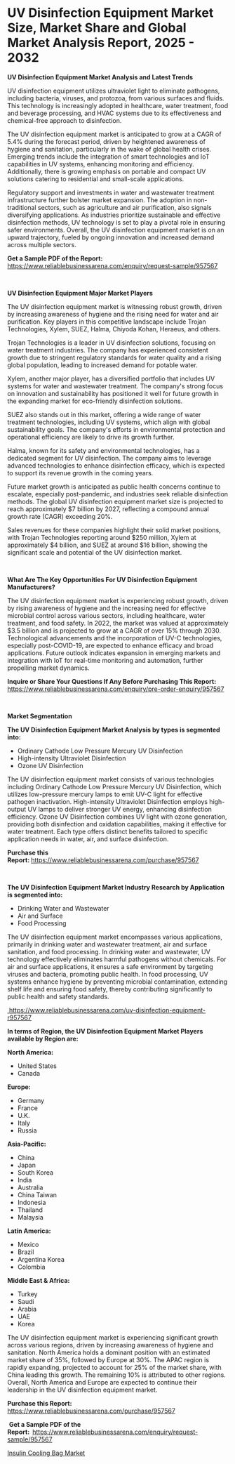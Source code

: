 <p><h1>UV Disinfection Equipment Market Size, Market Share and Global Market Analysis Report, 2025 - 2032</h1></p><p><strong>UV Disinfection Equipment Market Analysis and Latest Trends</strong></p>
<p><p>UV disinfection equipment utilizes ultraviolet light to eliminate pathogens, including bacteria, viruses, and protozoa, from various surfaces and fluids. This technology is increasingly adopted in healthcare, water treatment, food and beverage processing, and HVAC systems due to its effectiveness and chemical-free approach to disinfection.</p><p>The UV disinfection equipment market is anticipated to grow at a CAGR of 5.4% during the forecast period, driven by heightened awareness of hygiene and sanitation, particularly in the wake of global health crises. Emerging trends include the integration of smart technologies and IoT capabilities in UV systems, enhancing monitoring and efficiency. Additionally, there is growing emphasis on portable and compact UV solutions catering to residential and small-scale applications.</p><p>Regulatory support and investments in water and wastewater treatment infrastructure further bolster market expansion. The adoption in non-traditional sectors, such as agriculture and air purification, also signals diversifying applications. As industries prioritize sustainable and effective disinfection methods, UV technology is set to play a pivotal role in ensuring safer environments. Overall, the UV disinfection equipment market is on an upward trajectory, fueled by ongoing innovation and increased demand across multiple sectors.</p></p>
<p><strong>Get a Sample PDF of the Report:&nbsp;</strong> <a href="https://www.reliablebusinessarena.com/enquiry/request-sample/957567?utm_campaign=3076&utm_medium=2&utm_source=Github&utm_content=ia&utm_term=03032025&utm_id=uv-disinfection-equipment">https://www.reliablebusinessarena.com/enquiry/request-sample/957567</a></p>
<p>&nbsp;</p>
<p><strong>UV Disinfection Equipment Major Market Players</strong></p>
<p><p>The UV disinfection equipment market is witnessing robust growth, driven by increasing awareness of hygiene and the rising need for water and air purification. Key players in this competitive landscape include Trojan Technologies, Xylem, SUEZ, Halma, Chiyoda Kohan, Heraeus, and others.</p><p>Trojan Technologies is a leader in UV disinfection solutions, focusing on water treatment industries. The company has experienced consistent growth due to stringent regulatory standards for water quality and a rising global population, leading to increased demand for potable water.</p><p>Xylem, another major player, has a diversified portfolio that includes UV systems for water and wastewater treatment. The company's strong focus on innovation and sustainability has positioned it well for future growth in the expanding market for eco-friendly disinfection solutions.</p><p>SUEZ also stands out in this market, offering a wide range of water treatment technologies, including UV systems, which align with global sustainability goals. The company's efforts in environmental protection and operational efficiency are likely to drive its growth further.</p><p>Halma, known for its safety and environmental technologies, has a dedicated segment for UV disinfection. The company aims to leverage advanced technologies to enhance disinfection efficacy, which is expected to support its revenue growth in the coming years.</p><p>Future market growth is anticipated as public health concerns continue to escalate, especially post-pandemic, and industries seek reliable disinfection methods. The global UV disinfection equipment market size is projected to reach approximately $7 billion by 2027, reflecting a compound annual growth rate (CAGR) exceeding 20%.</p><p>Sales revenues for these companies highlight their solid market positions, with Trojan Technologies reporting around $250 million, Xylem at approximately $4 billion, and SUEZ at around $16 billion, showing the significant scale and potential of the UV disinfection market.</p></p>
<p>&nbsp;</p>
<p><strong>What Are The Key Opportunities For UV Disinfection Equipment Manufacturers?</strong></p>
<p><p>The UV disinfection equipment market is experiencing robust growth, driven by rising awareness of hygiene and the increasing need for effective microbial control across various sectors, including healthcare, water treatment, and food safety. In 2022, the market was valued at approximately $3.5 billion and is projected to grow at a CAGR of over 15% through 2030. Technological advancements and the incorporation of UV-C technologies, especially post-COVID-19, are expected to enhance efficacy and broad applications. Future outlook indicates expansion in emerging markets and integration with IoT for real-time monitoring and automation, further propelling market dynamics.</p></p>
<p><strong>Inquire or Share Your Questions If Any Before Purchasing This Report:</strong> <a href="https://www.reliablebusinessarena.com/enquiry/pre-order-enquiry/957567?utm_campaign=3076&utm_medium=2&utm_source=Github&utm_content=ia&utm_term=03032025&utm_id=uv-disinfection-equipment">https://www.reliablebusinessarena.com/enquiry/pre-order-enquiry/957567</a></p>
<p>&nbsp;</p>
<p><strong>Market Segmentation</strong></p>
<p><strong>The UV Disinfection Equipment Market Analysis by types is segmented into:</strong></p>
<p><ul><li>Ordinary Cathode Low Pressure Mercury UV Disinfection</li><li>High-intensity Ultraviolet Disinfection</li><li>Ozone UV Disinfection</li></ul></p>
<p><p>The UV disinfection equipment market consists of various technologies including Ordinary Cathode Low Pressure Mercury UV Disinfection, which utilizes low-pressure mercury lamps to emit UV-C light for effective pathogen inactivation. High-intensity Ultraviolet Disinfection employs high-output UV lamps to deliver stronger UV energy, enhancing disinfection efficiency. Ozone UV Disinfection combines UV light with ozone generation, providing both disinfection and oxidation capabilities, making it effective for water treatment. Each type offers distinct benefits tailored to specific application needs in water, air, and surface disinfection.</p></p>
<p><strong>Purchase this Report:&nbsp;</strong><a href="https://www.reliablebusinessarena.com/purchase/957567?utm_campaign=3076&utm_medium=2&utm_source=Github&utm_content=ia&utm_term=03032025&utm_id=uv-disinfection-equipment">https://www.reliablebusinessarena.com/purchase/957567</a></p>
<p>&nbsp;</p>
<p><strong>The UV Disinfection Equipment Market Industry Research by Application is segmented into:</strong></p>
<p><ul><li>Drinking Water and Wastewater</li><li>Air and Surface</li><li>Food Processing</li></ul></p>
<p><p>The UV disinfection equipment market encompasses various applications, primarily in drinking water and wastewater treatment, air and surface sanitation, and food processing. In drinking water and wastewater, UV technology effectively eliminates harmful pathogens without chemicals. For air and surface applications, it ensures a safe environment by targeting viruses and bacteria, promoting public health. In food processing, UV systems enhance hygiene by preventing microbial contamination, extending shelf life and ensuring food safety, thereby contributing significantly to public health and safety standards.</p></p>
<p><a href="https://www.reliablebusinessarena.com/uv-disinfection-equipment-r957567?utm_campaign=3076&utm_medium=2&utm_source=Github&utm_content=ia&utm_term=03032025&utm_id=uv-disinfection-equipment">&nbsp;https://www.reliablebusinessarena.com/uv-disinfection-equipment-r957567</a></p>
<p><strong>In terms of Region, the UV Disinfection Equipment Market Players available by Region are:</strong></p>
<p>
    <p> <strong> North America: </strong>
        <ul>
            <li>United States</li>
            <li>Canada</li>
        </ul>
        </p> 
    <p> <strong> Europe: </strong>
        <ul>
            <li>Germany</li>
            <li>France</li>
            <li>U.K.</li>
            <li>Italy</li>
            <li>Russia</li>
        </ul>
        </p> 
    <p> <strong> Asia-Pacific: </strong>
        <ul>
            <li>China</li>
            <li>Japan</li>
            <li>South Korea</li>
            <li>India</li>
            <li>Australia</li>
            <li>China Taiwan</li>
            <li>Indonesia</li>
            <li>Thailand</li>
            <li>Malaysia</li>
        </ul>
        </p> 
    <p> <strong> Latin America: </strong>
        <ul>
            <li>Mexico</li>
            <li>Brazil</li>
            <li>Argentina Korea</li>
            <li>Colombia</li>
        </ul>
        </p> 
    <p> <strong> Middle East & Africa: </strong>
        <ul>
            <li>Turkey</li>
            <li>Saudi</li>
            <li>Arabia</li>
            <li>UAE</li>
            <li>Korea</li>
        </ul>
    </p>
    </p>
<p><p>The UV disinfection equipment market is experiencing significant growth across various regions, driven by increasing awareness of hygiene and sanitation. North America holds a dominant position with an estimated market share of 35%, followed by Europe at 30%. The APAC region is rapidly expanding, projected to account for 25% of the market share, with China leading this growth. The remaining 10% is attributed to other regions. Overall, North America and Europe are expected to continue their leadership in the UV disinfection equipment market.</p></p>
<p><strong>Purchase this Report: </strong><a href="https://www.reliablebusinessarena.com/purchase/957567?utm_campaign=3076&utm_medium=2&utm_source=Github&utm_content=ia&utm_term=03032025&utm_id=uv-disinfection-equipment">https://www.reliablebusinessarena.com/purchase/957567</a></p>
<p>&nbsp;<strong>Get a Sample PDF of the Report:&nbsp;&nbsp;</strong><a href="https://www.reliablebusinessarena.com/enquiry/request-sample/957567?utm_campaign=3076&utm_medium=2&utm_source=Github&utm_content=ia&utm_term=03032025&utm_id=uv-disinfection-equipment">https://www.reliablebusinessarena.com/enquiry/request-sample/957567</a></p>
<p><strong></strong></p>
<p><p><a href="https://github.com/jerhoskinson197676/Market-Research-Report-List-1/blob/main/insulin-cooling-bag-market.md?utm_campaign=3076&utm_medium=2&utm_source=Github&utm_content=ia&utm_term=03032025&utm_id=uv-disinfection-equipment">Insulin Cooling Bag Market</a></p></p>